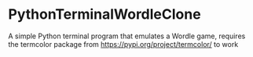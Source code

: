 # PythonTerminalWordleClone
A simple Python terminal program that emulates a Wordle game, requires the termcolor package from https://pypi.org/project/termcolor/ to work
